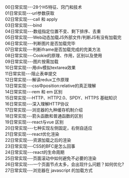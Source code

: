 00日常实现---28个H5特征、窍门和技术  
01日常实现---url参数获取  
02日常实现---call 和 apply  
03日常实现---bind  
04日常实现---数组指定位置不变、剩下排序、去重  
05日常实现---Web动态加载JS外部文件/判断JS有没有加载完  
06日常实现---判断图片是否加载完毕  
07日常实现---判断iframe是否加载完成的完美方法  
08日常实现---Cookie的原理、作用，区别以及使用  
09日常实现---图片按需加载  
10日常实现---用div模拟textarea效果  
11日常实现---阻止表单提交  
12日常实现---解读redux工作原理  
13日常实现---css中position:relative的真正理解  
14日常实现---rem 和 em 区别  
15日常实现---HTTP、HTTP2.0、SPDY、HTTPS 基础知识  
16日常实现---深入理解HTTP协议  
17日常实现---浏览器的九种缓存机制介绍  
18日常实现---箭头函数和普通函数的区别  
19日常实现---react与vue 区别  
20日常实现---七种实现左侧固定，右侧自适应  
21日常实现---react优化渲染  
22日常实现---资源加载之后的渲染  
23日常实现---CSS的BFC是怎么回事  
24日常实现---react的生命周期  
25日常实现---页面滚动中如何避免不必要的渲染  
26日常实现---一个页面节点太多，会出现什么问题？如何优化?  
27日常实现---浏览器在 javascript 的加载方式
